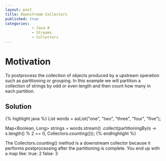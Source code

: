 ```yaml
---
layout: post
title: Downstream Collectors
published: true
categories:
            - Java 8
            - Streams
            - Collectors
---
```


# Motivation
To postprocess the collection of objects produced by a upstream operation such as partitioning or grouping.
In this example we will partition a collection of strings by odd or even length and then count how many in
each partition.

## Solution
{% highlight java %}
List<String> words = asList("one", "two", "three", "four", "five");

Map<Boolean, Long> strings =
          words.stream()
                  .collect(partitioningBy(s -> s.length() % 2 == 0, Collectors.counting()));
{% endhighlight %}

The Collectors.counting() method is a downstream collector because it performs postprocessing after the partitioning is complete. You end up with a map like:
true: 2
false: 3
